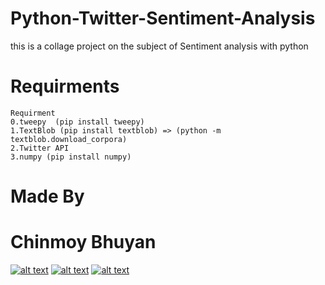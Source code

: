 # Python-Twitter-Sentiment-Analysis
this is a collage project on the subject of Sentiment analysis with python

# Requirments
~~~
Requirment
0.tweepy  (pip install tweepy)
1.TextBlob (pip install textblob) => (python -m textblob.download_corpora)
2.Twitter API 
3.numpy (pip install numpy)
~~~


# Made By 


Chinmoy Bhuyan
================
<!-- Please don't remove this: Grab your social icons from https://github.com/carlsednaoui/gitsocial -->

<!-- display the social media buttons in your README -->

[![alt text][1.1]][1]
[![alt text][2.1]][2]
[![alt text][6.1]][6]


<!-- links to social media icons -->
<!-- no need to change these -->

<!-- icons with padding -->

[1.1]: http://i.imgur.com/tXSoThF.png (twitter icon with padding)
[2.1]: http://i.imgur.com/P3YfQoD.png (facebook icon with padding)
[6.1]: http://i.imgur.com/0o48UoR.png (github icon with padding)

<!-- icons without padding -->

[1.2]: http://i.imgur.com/wWzX9uB.png (twitter icon without padding)
[2.2]: http://i.imgur.com/fep1WsG.png (facebook icon without padding)
[6.2]: http://i.imgur.com/9I6NRUm.png (github icon without padding)


<!-- links to your social media accounts -->
<!-- update these accordingly -->

[1]: https://twitter.com/ChinmoyBhuyan13
[2]: https://www.facebook.com/chinmoy.bhuyan.39
[6]: https://github.com/hyndex

<!-- Please don't remove this: Grab your social icons from https://github.com/carlsednaoui/gitsocial -->
